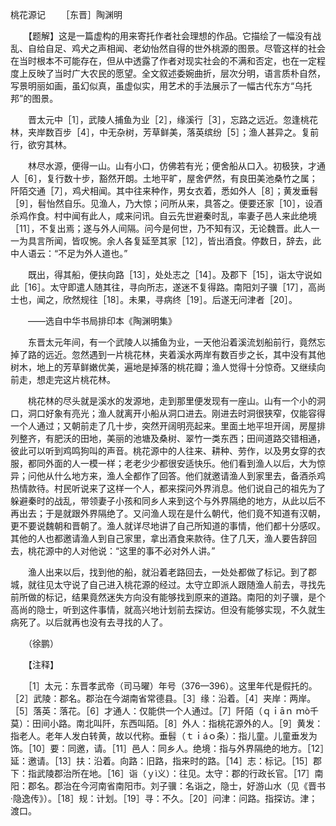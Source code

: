 桃花源记
　　［东晋］陶渊明

　　【题解】这是一篇虚构的用来寄托作者社会理想的作品。它描绘了一幅没有战乱、自给自足、鸡犬之声相闻、老幼怡然自得的世外桃源的图景。尽管这样的社会在当时根本不可能存在，但从中透露了作者对现实社会的不满和否定，也在一定程度上反映了当时广大农民的愿望。全文叙述委婉曲折，层次分明，语言质朴自然，写景明丽如画，虽幻似真，虽虚似实，用艺术的手法展示了一幅古代东方“乌托邦”的图景。 　　

　　晋太元中［1］，武陵人捕鱼为业［2］，缘溪行［3］，忘路之远近。忽逢桃花林，夹岸数百步［4］，中无杂树，芳草鲜美，落英缤纷［5］；渔人甚异之。复前行，欲穷其林。 

　　林尽水源，便得一山。山有小口，仿佛若有光；便舍船从口入。初极狭，才通人［6］，复行数十步，豁然开朗。土地平旷，屋舍俨然，有良田美池桑竹之属；阡陌交通［7］，鸡犬相闻。其中往来种作，男女衣着，悉如外人［8］；黄发垂髫［9］，髫怡然自乐。见渔人，乃大惊；问所从来，具答之。便要还家［10］，设酒杀鸡作食。村中闻有此人，咸来问讯。自云先世避秦时乱，率妻子邑人来此绝境［11］，不复出焉；遂与外人间隔。问今是何世，乃不知有汉，无论魏晋。此人一一为具言所闻，皆叹惋。余人各复延至其家［12］，皆出酒食。停数日，辞去，此中人语云：“不足为外人道也。”

　　既出，得其船，便扶向路［13］，处处志之［14］。及郡下［15］，诣太守说如此［16］。太守即遣人随其往，寻向所志，遂迷不复得路。南阳刘子骥［17］，高尚士也，闻之，欣然规往［18］。未果，寻病终［19］。后遂无问津者［20］。　　

　　——选自中华书局排印本《陶渊明集》　　

　　东晋太元年间，有一个武陵人以捕鱼为业，一天他沿着溪流划船前行，竟然忘掉了路的远近。忽然遇到一片桃花林，夹着溪水两岸有数百步之长，其中没有其他树木，地上的芳草鲜嫩优美，遍地是掉落的桃花瓣；渔人觉得十分惊奇。又继续向前走，想走完这片桃花林。

　　桃花林的尽头就是溪水的发源地，走到那里便发现有一座山。山有一个小的洞口，洞口好象有亮光；渔人就离开小船从洞口进去。刚进去时洞很狭窄，仅能容得一个人通过；又朝前走了几十步，突然开阔明亮起来。里面土地平坦开阔，房屋排列整齐，有肥沃的田地，美丽的池塘及桑树、翠竹一类东西；田间道路交错相通，彼此可以听到鸡鸣狗叫的声音。桃花源中的人往来、耕种、劳作，以及男女穿的衣服，都同外面的人一模一样；老老少少都很安适快乐。他们看到渔人以后，大为惊异；问他从什么地方来，渔人全都作了回答。他们就邀请渔人到家里去，备酒杀鸡热情款待。村民听说来了这样一个人，都来探问外界消息。他们说自己的祖先为了躲避秦时的战乱，带领妻子小孩和同乡人来到这个与外界隔绝的地方，从此以后不再出去；于是就跟外界隔绝了。又问渔人现在是什么朝代，他们竟不知道有汉朝，更不要说魏朝和晋朝了。渔人就详尽地讲了自己所知道的事情，他们都十分感叹。其他的人也都邀请渔人到自己家里，拿出酒食来款待。住了几天，渔人要告辞回去，桃花源中的人对他说：“这里的事不必对外人讲。”

　　渔人出来以后，找到他的船，就沿着老路回去，一处处都做了标记。到了郡城，就往见太守说了自己进入桃花源的经过。太守立即派人跟随渔人前去，寻找先前所做的标记，结果竟然迷失方向没有能够找到原来的道路。南阳的刘子骥，是个高尚的隐士，听到这件事情，就高兴地计划前去探访。但没有能够实现，不久就生病死了。以后就再也没有去寻找的人了。

　　（徐鹏）

　　【注释】

　　［1］太元：东晋孝武帝（司马曜）年号（376—396）。这里年代是假托的。［2］武陵：郡名。郡治在今湖南省常德县。［3］缘：沿着。［4］夹岸：两岸。［5］落英：落花。［6］才通人：仅能供一个人通过。［7］阡陌（ｑｉāｎ ｍò千莫）：田间小路。南北叫阡，东西叫陌。［8］外人：指桃花源外的人。［9］黄发：指老人。老年人发白转黄，故以代称。垂髫（ｔｉáｏ条）：指儿童。儿童垂发为饰。［10］要：同邀，请。［11］邑人：同乡人。绝境：指与外界隔绝的地方。［12］延：邀请。［13］扶：沿着。向路：旧路，指来时的路。［14］志：标记。［15］郡下：指武陵郡治所在地。［16］诣（ｙì义）：往见。太守：郡的行政长官。［17］南阳：郡名。郡治在今河南省南阳市。刘子骥：名诣之，隐士，好游山水（见《晋书·隐逸传》）。［18］规：计划。［19］寻：不久。［20］问津：问路。指探访。津；渡口。 


